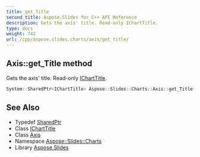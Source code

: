 ```yaml
---
title: get_Title
second_title: Aspose.Slides for C++ API Reference
description: Gets the axis' title. Read-only IChartTitle.
type: docs
weight: 742
url: /cpp/aspose.slides.charts/axis/get_title/
---
```

## Axis::get_Title method


Gets the axis' title. Read-only [IChartTitle](../../icharttitle/).

```cpp
System::SharedPtr<IChartTitle> Aspose::Slides::Charts::Axis::get_Title() override
```

## See Also

* Typedef [SharedPtr](../../../system/sharedptr/)
* Class [IChartTitle](../../icharttitle/)
* Class [Axis](../)
* Namespace [Aspose::Slides::Charts](../../)
* Library [Aspose.Slides](../../../)
